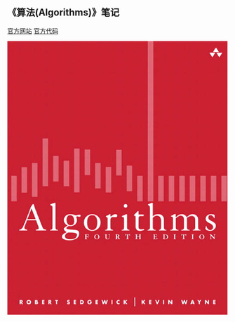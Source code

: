 ## 《算法(Algorithms)》笔记

[官方网站](https://algs4.cs.princeton.edu/home/) 
[官方代码](https://algs4.cs.princeton.edu/code/)

![](https://raw.githubusercontent.com/massquantity/Princeton-Algorithms/master/pic/000.png)


